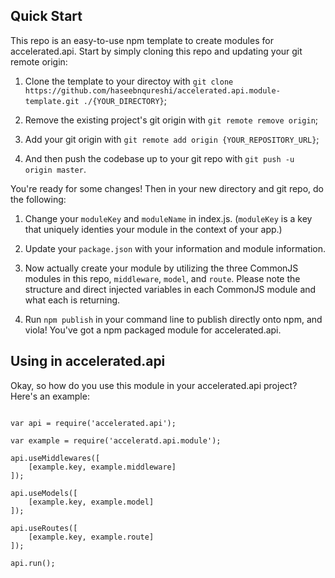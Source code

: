 
## Quick Start
This repo is an easy-to-use npm template to create modules for accelerated.api. Start by simply cloning this repo and updating your git remote origin:

1. Clone the template to your directoy with ```git clone https://github.com/haseebnqureshi/accelerated.api.module-template.git ./{YOUR_DIRECTORY}```;

2. Remove the existing project's git origin with ```git remote remove origin```;

3. Add your git origin with ```git remote add origin {YOUR_REPOSITORY_URL}```;

4. And then push the codebase up to your git repo with ```git push -u origin master```.

You're ready for some changes! Then in your new directory and git repo, do the following:

1. Change your ```moduleKey``` and ```moduleName``` in index.js. (```moduleKey``` is a key that uniquely identies your module in the context of your app.)

2. Update your ```package.json``` with your information and module information.

3. Now actually create your module by utilizing the three CommonJS modules in this repo, ```middleware```, ```model```, and ```route```. Please note the structure and direct injected variables in each CommonJS module and what each is returning.

4. Run ```npm publish``` in your command line to publish directly onto npm, and viola! You've got a npm packaged module for accelerated.api.

## Using in accelerated.api
Okay, so how do you use this module in your accelerated.api project? Here's an example:

```

var api = require('accelerated.api');

var example = require('acceleratd.api.module');

api.useMiddlewares([ 
	[example.key, example.middleware]
]);

api.useModels([
	[example.key, example.model]
]);

api.useRoutes([
	[example.key, example.route]
]);

api.run();

```
